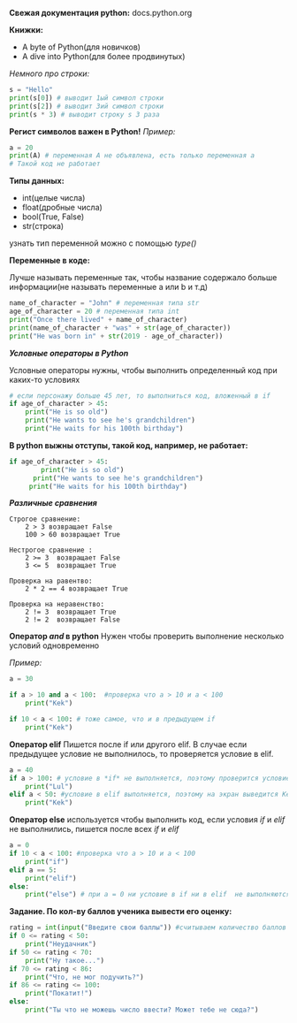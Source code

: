 **Свежая документация python:**
    docs.python.org

**Книжки:**

- A byte of Python(для новичков)
- A dive into Python(для более продвинутых)


*Немного про строки:*

```python
s = "Hello"
print(s[0]) # выводит 1ый символ строки
print(s[2]) # выводит 3ий символ строки
print(s * 3) # выводит строку s 3 раза
```

**Регист символов важен в Python!**
*Пример:*

```python
a = 20
print(A) # переменная A не объявлена, есть только переменная a
# Такой код не работает
```

**Типы данных:**
-  int(целые числа)
-  float(дробные числа)
-  bool(True, False)
-  str(строка)

узнать тип переменной можно с помощью *type()*

**Переменные в коде:**

Лучше называть переменные так, чтобы название содержало больше информации(не называть переменные a или b и т.д)

```python
name_of_character = "John" # переменная типа str
age_of_character = 20 # переменная типа int
print("Once there lived" + name_of_character)
print(name_of_character + "was" + str(age_of_character))
print("He was born in" + str(2019 - age_of_character))
```

***Условные операторы в Python***

Условные операторы нужны, чтобы выполнить определенный код при каких-то условиях

```python
# eсли персонажу больше 45 лет, то выполниться код, вложенный в if
if age_of_character > 45: 
	print("He is so old")
	print("He wants to see he's grandchildren")
	print("He waits for his 100th birthday")

```
**В python выжны отступы, такой код, например, не работает:**

```python
if age_of_character > 45: 
        print("He is so old")
      print("He wants to see he's grandchildren")
     print("He waits for his 100th birthday")
```
***Различные сравнения***

	Строгое сравнение:
		2 > 3 возвращает False
		100 > 60 возвращает True

	Нестрогое сравнение :
		2 >= 3  возвращает False
		3 <= 5  возвращает True
	    
	Проверка на равентво:
		2 * 2 == 4 возвращает True

	Проверка на неравенство:
		2 != 3  возвращает True
		2 != 2  возвращает False

**Оператор *and* в python**
Нужен чтобы проверить выполнение несколько условий одновременно

*Пример:*

```python
a = 30

if a > 10 and a < 100:  #проверка что a > 10 и a < 100
	print("Kek")

if 10 < a < 100: # тоже самое, что и в предыдущем if
	print("Kek")
``` 
**Оператор elif**
Пишется после if или другого elif. В случае если предыдущее условие не выполнилось, то проверяется условие в elif.
```python
a = 40
if a > 100: # условие в *if* не выполняется, поэтому проверится условие в *elif*
	print("Lul")
elif a < 50: #условие в elif выполняется, поэтому на экран выведится Kek
	print("Kek")

```
**Оператор else**
    используется чтобы выполнить код, если условия  *if* и *elif* не выполнились, пишется после всех *if* и *elif*
```python
a = 0
if 10 < a < 100: #проверка что a > 10 и a < 100
	print("if")
elif a == 5:
	print("elif")
else:
	print("else") # при a = 0 ни условие в if ни в elif  не выполняются, поэтому выполнится код в else
```

**Задание. По кол-ву баллов ученика вывести его оценку:**

```python
rating = int(input("Введите свои баллы")) #считываем количество баллов и переводим его в int
if 0 <= rating < 50:
    print("Неудачник")
if 50 <= rating < 70:
    print("Ну такое...")
if 70 <= rating < 86:
    print("Что, не мог подучить?")
if 86 <= rating <= 100:
    print("Покатит!")
else:
    print("Ты что не можешь число ввести? Может тебе не сюда?")
```




